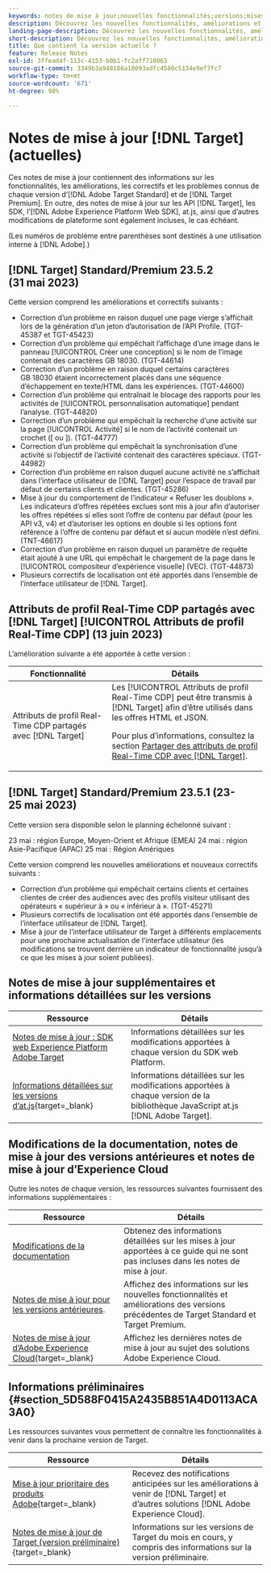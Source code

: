 ```yaml
---
keywords: notes de mise à jour;nouvelles fonctionnalités;versions;mises à jour;mise à jour;version;amélioration;améliorations;correctifs;correctifs de bugs;mises à jour
description: Découvrez les nouvelles fonctionnalités, améliorations et correctifs de la version actuelle dʼ [!DNL Adobe Target], notamment les SDK, les API et les bibliothèques JavaScript.
landing-page-description: Découvrez les nouvelles fonctionnalités, améliorations et correctifs de la version actuelle d’ [!DNL Adobe Target].
short-description: Découvrez les nouvelles fonctionnalités, améliorations et correctifs de la version actuelle d’ [!DNL Adobe Target].
title: Que contient la version actuelle ?
feature: Release Notes
exl-id: 3ffead4f-113c-4153-b0b1-fc2aff710063
source-git-commit: 3349b3a948186a18093adfc4580c5134e9ef7fc7
workflow-type: tm+mt
source-wordcount: '671'
ht-degree: 98%

---
```


# Notes de mise à jour [!DNL Target] (actuelles)

Ces notes de mise à jour contiennent des informations sur les fonctionnalités, les améliorations, les correctifs et les problèmes connus de chaque version d’[!DNL Adobe Target Standard] et de [!DNL Target Premium]. En outre, des notes de mise à jour sur les API [!DNL Target], les SDK, l’[!DNL Adobe Experience Platform Web SDK], at.js, ainsi que d’autres modifications de plateforme sont également incluses, le cas échéant.

(Les numéros de problème entre parenthèses sont destinés à une utilisation interne à [!DNL Adobe].)

## [!DNL Target] Standard/Premium 23.5.2 (31 mai 2023)

Cette version comprend les améliorations et correctifs suivants :

* Correction d’un problème en raison duquel une page vierge s’affichait lors de la génération d’un jeton d’autorisation de l’API Profile. (TGT-45387 et TGT-45423)
* Correction d’un problème qui empêchait l’affichage d’une image dans le panneau [!UICONTROL Créer une conception] si le nom de l’image contenait des caractères GB 18030. (TGT-44614)
* Correction d’un problème en raison duquel certains caractères GB 18030 étaient incorrectement placés dans une séquence d’échappement en texte/HTML dans les expériences. (TGT-44600)
* Correction d’un problème qui entraînait le blocage des rapports pour les activités de [!UICONTROL personnalisation automatique] pendant l’analyse. (TGT-44820)
* Correction d’un problème qui empêchait la recherche d’une activité sur la page [!UICONTROL Activité] si le nom de l’activité contenait un crochet ([ ou ]). (TGT-44777)
* Correction d’un problème qui empêchait la synchronisation d’une activité si l’objectif de l’activité contenait des caractères spéciaux. (TGT-44982)
* Correction d’un problème en raison duquel aucune activité ne s’affichait dans l’interface utilisateur de [!DNL Target] pour l’espace de travail par défaut de certains clients et clientes. (TGT-45286)
* Mise à jour du comportement de l’indicateur « Refuser les doublons ». Les indicateurs d’offres répétées exclues sont mis à jour afin d’autoriser les offres répétées si elles sont l’offre de contenu par défaut (pour les API v3, v4) et d’autoriser les options en double si les options font référence à l’offre de contenu par défaut et si aucun modèle n’est défini. (TNT-46617)
* Correction d’un problème en raison duquel un paramètre de requête était ajouté à une URL qui empêchait le chargement de la page dans le [!UICONTROL compositeur d’expérience visuelle] (VEC). (TGT-44873)
* Plusieurs correctifs de localisation ont été apportés dans l’ensemble de l’interface utilisateur de [!DNL Target].

## Attributs de profil Real-Time CDP partagés avec [!DNL Target] [!UICONTROL Attributs de profil Real-Time CDP] (13 juin 2023)

L’amélioration suivante a été apportée à cette version :

| Fonctionnalité | Détails |
|--- |--- |
| Attributs de profil Real-Time CDP partagés avec [!DNL Target] | Les [!UICONTROL Attributs de profil Real-Time CDP] peut être transmis à [!DNL Target] afin d’être utilisés dans les offres HTML et JSON.<P>Pour plus d’informations, consultez la section [Partager des attributs de profil Real-Time CDP avec [!DNL Target]](/help/main/c-integrating-target-with-mac/integrating-with-rtcdp.md#rtcdp-profile-attributes). |

## [!DNL Target] Standard/Premium 23.5.1 (23-25 mai 2023)

Cette version sera disponible selon le planning échelonné suivant :

23 mai : région Europe, Moyen-Orient et Afrique (EMEA)
24 mai : région Asie-Pacifique (APAC)
25 mai : Région Amériques

Cette version comprend les nouvelles améliorations et nouveaux correctifs suivants :

* Correction d’un problème qui empêchait certains clients et certaines clientes de créer des audiences avec des profils visiteur utilisant des opérateurs « supérieur à » ou « inférieur à ». (TGT-45271)
* Plusieurs correctifs de localisation ont été apportés dans l’ensemble de l’interface utilisateur de [!DNL Target].
* Mise à jour de l’interface utilisateur de Target à différents emplacements pour une prochaine actualisation de l’interface utilisateur (les modifications se trouvent derrière un indicateur de fonctionnalité jusqu’à ce que les mises à jour soient publiées).

## Notes de mise à jour supplémentaires et informations détaillées sur les versions

| Ressource | Détails |
|--- |--- |
| [Notes de mise à jour : SDK web Experience Platform Adobe Target](https://experienceleague.adobe.com/docs/experience-platform/edge/release-notes.html?lang=fr) | Informations détaillées sur les modifications apportées à chaque version du SDK web Platform. |
| [Informations détaillées sur les versions d’at.js](https://experienceleague.corp.adobe.com/docs/target-dev/developer/client-side/at-js-implementation/target-atjs-versions.html){target=_blank} | Informations détaillées sur les modifications apportées à chaque version de la bibliothèque JavaScript at.js [!DNL Adobe Target]. |

## Modifications de la documentation, notes de mise à jour des versions antérieures et notes de mise à jour d’Experience Cloud

Outre les notes de chaque version, les ressources suivantes fournissent des informations supplémentaires :

| Ressource | Détails |
|--- |--- |
| [Modifications de la documentation](/help/main/r-release-notes/doc-change.md) | Obtenez des informations détaillées sur les mises à jour apportées à ce guide qui ne sont pas incluses dans les notes de mise à jour. |
| [Notes de mise à jour pour les versions antérieures](/help/main/r-release-notes/release-notes-for-previous-releases.md). | Affichez des informations sur les nouvelles fonctionnalités et améliorations des versions précédentes de Target Standard et Target Premium. |
| [Notes de mise à jour d’Adobe Experience Cloud](https://experienceleague.adobe.com/docs/release-notes/experience-cloud/current.html?lang=fr){target=_blank} | Affichez les dernières notes de mise à jour au sujet des solutions Adobe Experience Cloud. |

## Informations préliminaires {#section_5D588F0415A2435B851A4D0113ACA3A0}

Les ressources suivantes vous permettent de connaître les fonctionnalités à venir dans la prochaine version de Target.

| Ressource | Détails |
|--- |--- |
| [Mise à jour prioritaire des produits Adobe](https://www.adobe.com/subscription/priority-product-update.html){target=_blank} | Recevez des notifications anticipées sur les améliorations à venir de [!DNL Target] et d’autres solutions [!DNL Adobe Experience Cloud]. |
| [Notes de mise à jour de Target (version préliminaire)](/help/main/r-release-notes/target-release-notes.md){target=_blank} | Informations sur les versions de Target du mois en cours, y compris des informations sur la version préliminaire. |
